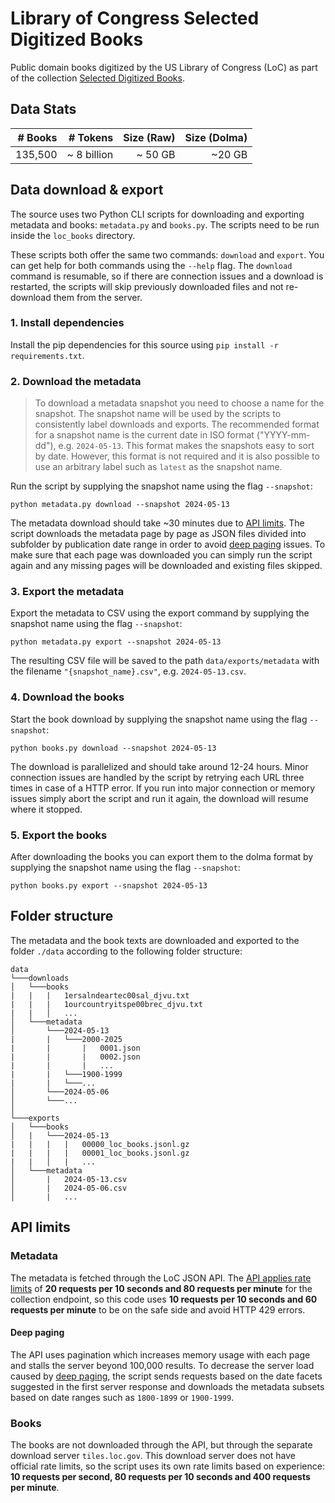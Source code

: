 # Library of Congress Selected Digitized Books

Public domain books digitized by the US Library of Congress (LoC) as part of the collection [Selected Digitized Books](https://www.loc.gov/collections/selected-digitized-books/about-this-collection/).

## Data Stats

| # Books | # Tokens | Size (Raw) | Size (Dolma)
|--------:|---------:|-----------:|-----------:|
|  135,500 | ~ 8 billion | ~ 50 GB | ~20 GB |

## Data download & export

The source uses two Python CLI scripts for downloading and exporting metadata and books: `metadata.py` and `books.py`. The scripts need to be run inside the `loc_books` directory.

These scripts both offer the same two commands: `download` and `export`. You can get help for both commands using the `--help` flag. The `download` command is resumable, so if there are connection issues and a download is restarted, the scripts will  skip previously downloaded files and not re-download them from the server.

### 1. Install dependencies

Install the pip dependencies for this source using `pip install -r requirements.txt`.

### 2. Download the metadata

> To download a metadata snapshot you need to choose a name for the snapshot. The snapshot name will be used by the scripts to consistently label downloads and exports. The recommended format for a snapshot name is the current date in ISO format ("YYYY-mm-dd"), e.g. `2024-05-13`. This format makes the snapshots easy to sort by date. However, this format is not required and it is also possible to use an arbitrary label such as `latest` as the snapshot name.

Run the script by supplying the snapshot name using the flag `--snapshot`:

`python metadata.py download --snapshot 2024-05-13`

The metadata download should take ~30 minutes due to [API limits](#api-limits). The script downloads the metadata page by page as JSON files divided into subfolder by publication date range in order to avoid [deep paging](#deep-paging) issues. To make sure that each page was downloaded you can simply run the script again and any missing pages will be downloaded and existing files skipped.

### 3. Export the metadata

Export the metadata to CSV using the export command by supplying the snapshot name using the flag `--snapshot`:

`python metadata.py export --snapshot 2024-05-13`

The resulting CSV file will be saved to the path `data/exports/metadata` with the filename `"{snapshot_name}.csv"`, e.g. `2024-05-13.csv`.

### 4. Download the books

Start the book download by supplying the snapshot name using the flag `--snapshot`:

`python books.py download --snapshot 2024-05-13`

The download is parallelized and should take around 12-24 hours. Minor connection issues are handled by the script by retrying each URL three times in case of a HTTP error. If you run into major connection or memory issues simply abort the script and run it again, the download will resume where it stopped.

### 5. Export the books

After downloading the books you can export them to the dolma format by supplying the snapshot name using the flag `--snapshot`:

`python books.py export --snapshot 2024-05-13`

## Folder structure

The metadata and the book texts are downloaded and exported to the folder `./data` according to the following folder structure:
```
data
└───downloads
│   └───books
|   |   |   1ersalndeartec00sal_djvu.txt
|   |   |   1ourcountryitspe00brec_djvu.txt
|   |   │   ...
│   └───metadata
│       └───2024-05-13
|       |   └───2000-2025
|       |       |   0001.json
|       |       |   0002.json
|       |       |   ...
|       |   └───1900-1999
|       |   └───...
│       └───2024-05-06
│       └───...
│
└───exports
│   └───books
│   |   └───2024-05-13
|   |   |   |   00000_loc_books.jsonl.gz
|   |   |   |   00001_loc_books.jsonl.gz
|   |   │   |   ...
│   └───metadata
│       |   2024-05-13.csv
│       |   2024-05-06.csv
│       |   ...
```

## API limits

### Metadata

The metadata is fetched through the LoC JSON API. The [API applies rate limits](https://www.loc.gov/apis/json-and-yaml/working-within-limits/) of **20 requests per 10 seconds and 80 requests per minute** for the collection endpoint, so this code uses **10 requests per 10 seconds and 60 requests per minute** to be on the safe side and avoid HTTP 429 errors.

#### Deep paging

The API uses pagination which increases memory usage with each page and stalls the server beyond 100,000 results. To decrease the server load caused by [deep paging](https://www.loc.gov/apis/json-and-yaml/working-within-limits/#deep-paging), the script sends requests based on the date facets suggested in the first server response and downloads the metadata subsets based on date ranges such as `1800-1899` or `1900-1999`.

### Books

The books are not downloaded through the API, but through the separate download server `tiles.loc.gov`. This download server does not have official rate limits, so the script uses its own rate limits based on experience: **10 requests per second, 80 requests per 10 seconds and 400 requests per minute**.
